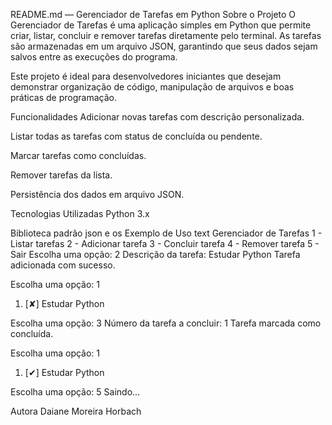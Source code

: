 README.md — Gerenciador de Tarefas em Python
Sobre o Projeto
O Gerenciador de Tarefas é uma aplicação simples em Python que permite criar, listar, concluir e remover tarefas diretamente pelo terminal. As tarefas são armazenadas em um arquivo JSON, garantindo que seus dados sejam salvos entre as execuções do programa.

Este projeto é ideal para desenvolvedores iniciantes que desejam demonstrar organização de código, manipulação de arquivos e boas práticas de programação.

Funcionalidades
Adicionar novas tarefas com descrição personalizada.

Listar todas as tarefas com status de concluída ou pendente.

Marcar tarefas como concluídas.

Remover tarefas da lista.

Persistência dos dados em arquivo JSON.

Tecnologias Utilizadas
Python 3.x

Biblioteca padrão json e os
Exemplo de Uso
text
Gerenciador de Tarefas
1 - Listar tarefas
2 - Adicionar tarefa
3 - Concluir tarefa
4 - Remover tarefa
5 - Sair
Escolha uma opção: 2
Descrição da tarefa: Estudar Python
Tarefa adicionada com sucesso.

Escolha uma opção: 1
1. [✘] Estudar Python

Escolha uma opção: 3
Número da tarefa a concluir: 1
Tarefa marcada como concluída.

Escolha uma opção: 1
1. [✔] Estudar Python

Escolha uma opção: 5
Saindo...

Autora
Daiane Moreira Horbach
